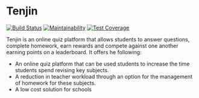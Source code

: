 # Tenjin

[![Build Status](https://travis-ci.org/Hinbin/tenjin.svg?branch=master)](https://travis-ci.org/Hinbin/tenjin)
[![Maintainability](https://api.codeclimate.com/v1/badges/5ae5ee384434b20e2789/maintainability)](https://codeclimate.com/github/Hinbin/tenjin/maintainability)
[![Test Coverage](https://api.codeclimate.com/v1/badges/5ae5ee384434b20e2789/test_coverage)](https://codeclimate.com/github/Hinbin/tenjin/test_coverage)


Tenjin is an online quiz platform that allows students to answer questions, complete homework, earn rewards and compete against one another earning points on a leaderboard.  It offers he following:

  - An online quiz platform that can be used students to increase the time students spend revising key subjects.
  - A reduction in teacher workload through an option for the management of homework for these subjects.
  - A low cost solution for schools
